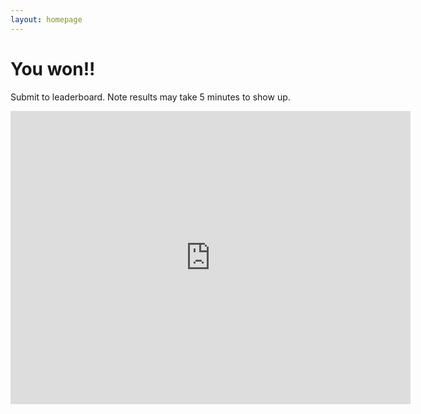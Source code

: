 ```yaml
---
layout: homepage 
---
```


# You won!!

Submit to leaderboard. Note results may take 5 minutes to show up.

<iframe src="https://docs.google.com/forms/d/e/1FAIpQLSclnZtz12QMCGNF007cnXuSh3ilBwG8ilWNZ4DiGcPhokM5Rw/viewform?embedded=true" width="640" height="469" frameborder="0" marginheight="0" marginwidth="0">Loading…</iframe>

<!--google form -> edit -> send -> <> Embed HTML-->
